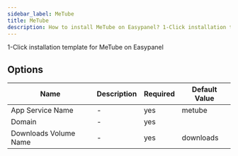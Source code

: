```yaml
---
sidebar_label: MeTube
title: MeTube
description: How to install MeTube on Easypanel? 1-Click installation template for MeTube on Easypanel
---
```

<!-- generated -->
1-Click installation template for MeTube on Easypanel

## Options

Name | Description | Required | Default Value
-|-|-|-
App Service Name | - | yes | metube
Domain | - | yes | 
Downloads Volume Name | - | yes | downloads
